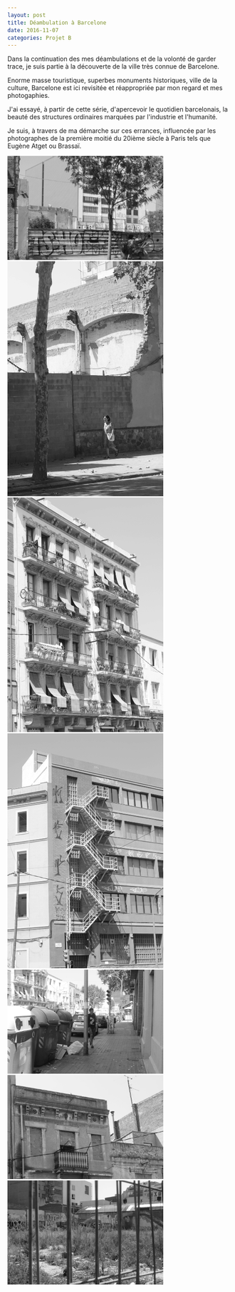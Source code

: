```yaml
---
layout: post
title: Déambulation à Barcelone
date: 2016-11-07
categories: Projet B
---
```


Dans la continuation des mes déambulations et de la volonté de garder trace, je suis partie à la découverte de la ville très connue de Barcelone.

Enorme masse touristique, superbes monuments historiques, ville de la culture, Barcelone est ici revisitée et réappropriée par mon 
regard et mes photogaphies.

J'ai essayé, à partir de cette série, d'apercevoir le quotidien barcelonais, la beauté des structures ordinaires marquées par
l'industrie et l'humanité.

Je suis, à travers de ma démarche sur ces errances, influencée par les photographes de la première moitié du 20ième siècle à Paris tels
que Eugène Atget ou Brassaï. 

<img src="/images/fulls/b2.jpg" width="350">  <img src="/images/fulls/b3.jpg" width="350"> 
<img src="/images/fulls/b4.jpg" width="350">  <img src="/images/fulls/b5.jpg" width="350">  
<img src="/images/fulls/b6.jpg" width="350">  <img src="/images/fulls/b7.jpg" width="350">
<img src="/images/fulls/b1.jpg" width="350">
